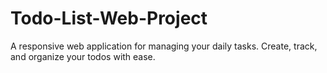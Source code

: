 # Todo-List-Web-Project
A responsive web application for managing your daily tasks. Create, track, and organize your todos with ease. 
